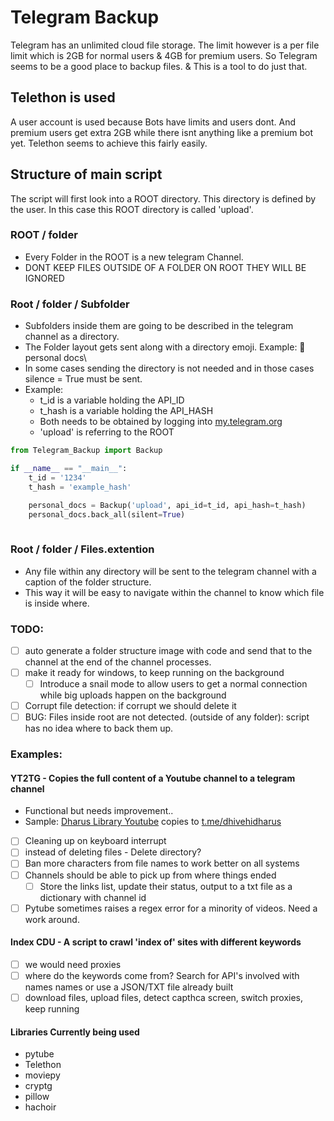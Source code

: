 # Telegram Backup

Telegram has an unlimited cloud file storage.
The limit however is a per file limit which is 2GB for normal users & 4GB for premium users. So Telegram seems to be a good place to backup files. & This is a tool to do just that.

## Telethon is used
A user account is used because Bots have limits and users dont. And premium users get extra 2GB while there isnt anything like a premium bot yet. Telethon seems to achieve this fairly easily.

## Structure of main script
The script will first look into a ROOT directory. This directory is defined by the user. In this case this ROOT directory is called 'upload'.

### ROOT / folder
- Every Folder in the ROOT is a new telegram Channel.
- DONT KEEP FILES OUTSIDE OF A FOLDER ON ROOT THEY WILL BE IGNORED

### Root / folder / Subfolder
* Subfolders inside them are going to be described in the telegram channel as a directory. 
* The Folder layout gets sent along with a directory emoji. 
Example: 📂 personal docs\
* In some cases sending the directory is not needed and in those cases silence = True must be sent.
* Example:
  * t_id is a variable holding the API_ID
  * t_hash is a variable holding the API_HASH
  * Both needs to be obtained by logging into [my.telegram.org](https://my.telegram.org)
  * 'upload' is referring to the ROOT

```python
from Telegram_Backup import Backup

if __name__ == "__main__":
    t_id = '1234'
    t_hash = 'example_hash'

    personal_docs = Backup('upload', api_id=t_id, api_hash=t_hash)
    personal_docs.back_all(silent=True)
    
   ```

### Root / folder / Files.extention
* Any file within any directory will be sent to the telegram channel with a caption of the folder structure. 
* This way it will be easy to navigate within the channel to know which file is inside where.

### TODO:
* [ ] auto generate a folder structure image with code and send that to the channel at the end of the channel processes.
* [ ] make it ready for windows, to keep running on the background
  * [ ] Introduce a snail mode to allow users to get a normal connection while big uploads happen on the background
* [ ] Corrupt file detection: if corrupt we should delete it
* [ ] BUG: Files inside root are not detected. (outside of any folder): script has no idea where to back them up.

### Examples:
#### YT2TG - Copies the full content of a Youtube channel to a telegram channel
   * Functional but needs improvement..
   * Sample: [Dharus Library Youtube](https://www.youtube.com/c/DharusLibrary/) copies to [t.me/dhivehidharus](https://t.me/dhivehidharus)
   * [ ] Cleaning up on keyboard interrupt
   * [ ] instead of deleting files - Delete directory?
   * [ ] Ban more characters from file names to work better on all systems
   * [ ] Channels should be able to pick up from where things ended
     * [ ] Store the links list, update their status, output to a txt file as a dictionary with channel id
   * [ ] Pytube sometimes raises a regex error for a minority of videos. Need a work around.

#### Index CDU - A script to crawl 'index of' sites with different keywords
* [ ] we would need proxies
* [ ] where do the keywords come from? Search for API's involved with names names or use a JSON/TXT file already built
* [ ] download files, upload files, detect capthca screen, switch proxies, keep running

#### Libraries Currently being used
* pytube
* Telethon
* moviepy
* cryptg
* pillow
* hachoir







